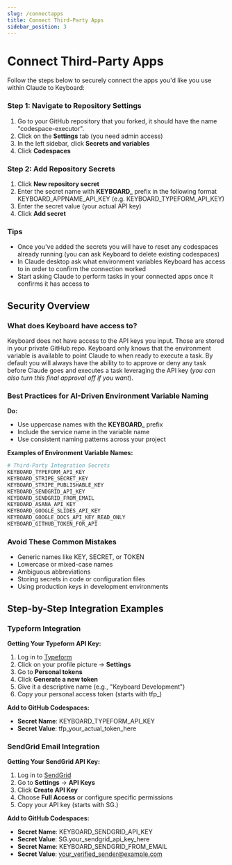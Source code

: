 ```yaml
---
slug: /connectapps
title: Connect Third-Party Apps
sidebar_position: 3
---
```


# Connect Third-Party Apps

Follow the steps below to securely connect the apps you'd like you use within Claude to Keyboard:

### Step 1: Navigate to Repository Settings
1. Go to your GitHub repository that you forked, it should have the name "codespace-executor".
2. Click on the **Settings** tab (you need admin access)
3. In the left sidebar, click **Secrets and variables**
4. Click **Codespaces**

### Step 2: Add Repository Secrets
1. Click **New repository secret**
2. Enter the secret name with **KEYBOARD_** prefix in the following format KEYBOARD_APPNAME_API_KEY (e.g. KEYBOARD_TYPEFORM_API_KEY)
3. Enter the secret value (your actual API key)
4. Click **Add secret**

### Tips
* Once you've added the secrets you will have to reset any codespaces already running (you can ask Keyboard to delete existing codespaces)
* In Claude desktop ask what environment variables Keyboard has access to in order to confirm the connection worked
* Start asking Claude to perform tasks in your connected apps once it confirms it has access to 

## Security Overview

### What does Keyboard have access to? 

Keyboard does not have access to the API keys you input. Those are stored in your private GitHub repo. Keyboard only knows that the environment variable is available to point Claude to when ready to execute a task. By default you will always have the ability to to approve or deny any task before Claude goes and executes a task leveraging the API key (*you can also turn this final approval off if you want*).

### Best Practices for AI-Driven Environment Variable Naming

**Do:**
* Use uppercase names with the **KEYBOARD_** prefix
* Include the service name in the variable name
* Use consistent naming patterns across your project

**Examples of Environment Variable Names:**
```bash
# Third-Party Integration Secrets
KEYBOARD_TYPEFORM_API_KEY
KEYBOARD_STRIPE_SECRET_KEY
KEYBOARD_STRIPE_PUBLISHABLE_KEY
KEYBOARD_SENDGRID_API_KEY
KEYBOARD_SENDGRID_FROM_EMAIL
KEYBOARD_ASANA_API_KEY
KEYBOARD_GOOGLE_SLIDES_API_KEY
KEYBOARD_GOOGLE_DOCS_API_KEY_READ_ONLY
KEYBOARD_GITHUB_TOKEN_FOR_API
```

### Avoid These Common Mistakes

* Generic names like KEY, SECRET, or TOKEN
* Lowercase or mixed-case names
* Ambiguous abbreviations
* Storing secrets in code or configuration files
* Using production keys in development environments

## Step-by-Step Integration Examples

### Typeform Integration

**Getting Your Typeform API Key:**
1. Log in to [Typeform](https://typeform.com)
2. Click on your profile picture → **Settings**
3. Go to **Personal tokens**
4. Click **Generate a new token**
5. Give it a descriptive name (e.g., "Keyboard Development")
6. Copy your personal access token (starts with tfp_)

**Add to GitHub Codespaces:**
- **Secret Name**: KEYBOARD_TYPEFORM_API_KEY
- **Secret Value**: tfp_your_actual_token_here

### SendGrid Email Integration

**Getting Your SendGrid API Key:**
1. Log in to [SendGrid](https://sendgrid.com)
2. Go to **Settings** → **API Keys**
3. Click **Create API Key**
4. Choose **Full Access** or configure specific permissions
5. Copy your API key (starts with SG.)

**Add to GitHub Codespaces:**
- **Secret Name**: KEYBOARD_SENDGRID_API_KEY
- **Secret Value**: SG.your_sendgrid_api_key_here
- **Secret Name**: KEYBOARD_SENDGRID_FROM_EMAIL
- **Secret Value**: your_verified_sender@example.com
